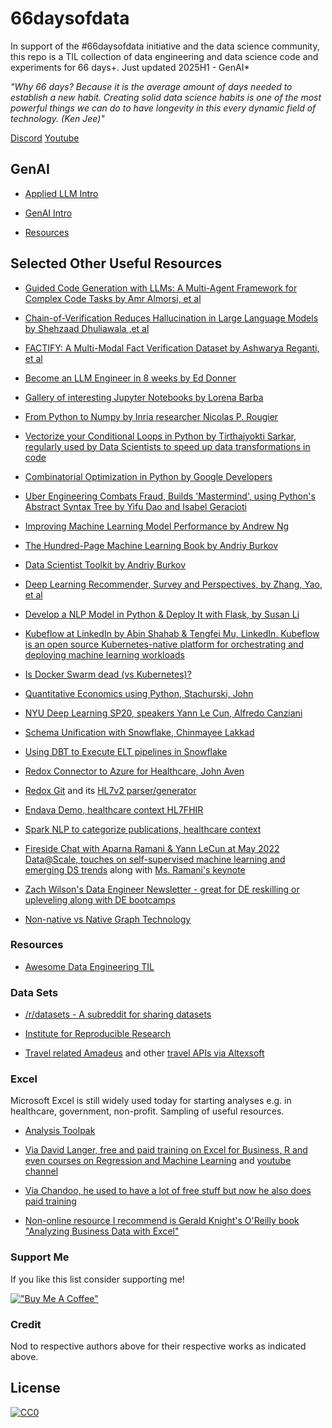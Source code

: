 # 66daysofdata

In support of the #66daysofdata initiative and the data science community, this repo is a TIL collection of data engineering and data science code and experiments for 66 days+. Just updated 2025H1 - GenAI*   

*"Why 66 days?  Because it is the average amount of days needed to establish a new habit. Creating solid data science habits is one of the most powerful things we can do to have longevity in this every dynamic field of technology. (Ken Jee)"*


[Discord](https://discord.com/invite/VXSUJYJ)
[Youtube](https://www.youtube.com/watch?v=uXLnbdHMf8w)


## GenAI

- [Applied LLM Intro](https://github.com/ginobaltazar7/66daysofdata/blob/master/GenAI/free_courses/Applied_LLMs_Intro/README.MD)

- [GenAI Intro](https://github.com/ginobaltazar7/66daysofdata/blob/master/GenAI/free_courses/generative_ai_intro/README.md)

- [Resources](https://github.com/ginobaltazar7/66daysofdata/blob/master/GenAI/free_courses/resources/README.md) 

## Selected Other Useful Resources ##

- [Guided Code Generation with LLMs: A Multi-Agent Framework for Complex Code Tasks by Amr Almorsi, et al](https://arxiv.org/pdf/2501.06625)

- [Chain-of-Verification Reduces Hallucination in Large Language Models by Shehzaad Dhuliawala ,et al](https://arxiv.org/abs/2309.11495)

- [FACTIFY: A Multi-Modal Fact Verification Dataset by Ashwarya Reganti, et al](https://ceur-ws.org/Vol-3199/paper18.pdf)

- [Become an LLM Engineer in 8 weeks by Ed Donner](https://www.udemy.com/course/llm-engineering-master-ai-and-large-language-models/)

- [Gallery of interesting Jupyter Notebooks by Lorena Barba](https://github.com/jupyter/jupyter/wiki/A-gallery-of-interesting-Jupyter-Notebooks)

- [From Python to Numpy by Inria researcher Nicolas P. Rougier](https://www.labri.fr/perso/nrougier/from-python-to-numpy/#id7)

- [Vectorize your Conditional Loops in Python by Tirthajyokti Sarkar, regularly used by Data Scientists to speed up data transformations in code](https://towardsdatascience.com/data-science-with-python-turn-your-conditional-loops-to-numpy-vectors-9484ff9c622e)

- [Combinatorial Optimization in Python by Google Developers](https://developers.google.com/optimization/introduction/python)

- [Uber Engineering Combats Fraud, Builds 'Mastermind', using Python's Abstract Syntax Tree by Yifu Dao and Isabel Geracioti](https://eng.uber.com/mastermind/)

- [Improving Machine Learning Model Performance by Andrew Ng](https://www.youtube.com/watch?v=dFX8k1kXhOw&list=PLkDaE6sCZn6E7jZ9sN_xHwSHOdjUxUW_b)

- [The Hundred-Page Machine Learning Book by Andriy Burkov](https://www.amazon.com/Hundred-Page-Machine-Learning-Book/dp/199957950X)

- [Data Scientist Toolkit by Andriy Burkov](https://www.linkedin.com/pulse/data-scientists-toolkit-andriy-burkov?trk=d_public_post_promoted_post)

- [Deep Learning Recommender, Survey and Perspectives, by Zhang, Yao, et al](https://arxiv.org/pdf/1707.07435.pdf)

- [Develop a NLP Model in Python & Deploy It with Flask, by Susan Li](https://towardsdatascience.com/develop-a-nlp-model-in-python-deploy-it-with-flask-step-by-step-744f3bdd7776)

- [Kubeflow at LinkedIn by Abin Shahab & Tengfei Mu, LinkedIn. Kubeflow is an open source Kubernetes-native platform for orchestrating and deploying machine learning workloads](https://www.youtube.com/watch?v=kExwqij11cg)  

- [Is Docker Swarm dead (vs Kubernetes)?](https://www.reddit.com/r/kubernetes/comments/xc7kzz/docker_swarm_vs_kubernetes_a_detailed_comparison/)

- [Quantitative Economics using Python, Stachurski, John](https://lectures.quantecon.org/py/)

- [NYU Deep Learning SP20, speakers Yann Le Cun, Alfredo Canziani](https://www.youtube.com/playlist?list=PLLHTzKZzVU9eaEyErdV26ikyolxOsz6mq)

- [Schema Unification with Snowflake, Chinmayee Lakkad](https://medium.com/hashmapinc/schema-unification-with-snowflake-de3cbf8444e)

- [Using DBT to Execute ELT pipelines in Snowflake](https://medium.com/hashmapinc/using-dbt-to-execute-elt-pipelines-in-snowflake-dbe76d5beed5)

- [Redox Connector to Azure for Healthcare, John Aven](https://www.prnewswire.com/news-releases/redox-launches-connector-to-microsoft-cloud-for-healthcare-through-microsoft-azure-and-appsource-marketplaces-301407702.html)

- [Redox Git](https://github.com/RedoxEngine) and its [HL7v2 parser/generator](https://github.com/RedoxEngine/redox-hl7-v2) 

- [Endava Demo, healthcare context HL7FHIR](https://github.com/Endava/endava-hl7fhir-openapi)

- [Spark NLP to categorize publications, healthcare context](https://medium.com/@silviaonofrei/topic-modeling-with-healthcare-spark-nlp-57cbb78a0201)

- [Fireside Chat with Aparna Ramani & Yann LeCun at May 2022 Data@Scale, touches on self-supervised machine learning and emerging DS trends](https://fb.watch/dvgGdS02Yk/) along with [Ms. Ramani's keynote](https://fb.watch/dvh5W0EQHV/)

- [Zach Wilson's Data Engineer Newsletter - great for DE reskilling or upleveling along with DE bootcamps](https://blog.dataengineer.io/)

- [Non-native vs Native Graph Technology](https://neo4j.com/blog/native-vs-non-native-graph-technology/)

### Resources

- [Awesome Data Engineering TIL](https://github.com/ginobaltazar7/awesome-data-engineering-til)

### Data Sets

- [/r/datasets - A subreddit for sharing datasets](https://www.reddit.com/r/datasets/)

- [Institute for Reproducible Research](http://academictorrents.com/browse.php?cat=6)

- [Travel related Amadeus](https://developers.amadeus.com/quick-start-guide/category?id=97&durl=335&parentId=NaN) and other [travel APIs via Altexsoft](https://www.altexsoft.com/blog/engineering/travel-and-booking-apis-for-online-travel-and-tourism-service-providers/)


### Excel

Microsoft Excel is still widely used today for starting analyses e.g. in healthcare, government, non-profit. Sampling of useful resources.

- [Analysis Toolpak](https://support.microsoft.com/en-us/office/load-the-analysis-toolpak-in-excel-6a63e598-cd6d-42e3-9317-6b40ba1a66b4)

- [Via David Langer, free and paid training on Excel for Business, R and even courses on Regression and Machine Learning](https://school.daveondata.com/p/home) and [youtube channel](https://youtu.be/1hmJwCPh0IY)

- [Via Chandoo, he used to have a lot of free stuff but now he also does paid training](https://chandoo.org/wp/trendlines-and-forecasting-in-excel-part-3/)

- [Non-online resource I recommend is Gerald Knight's O'Reilly book "Analyzing Business Data with Excel"](http://shop.oreilly.com/product/9780596100735.do)


### Support Me

If you like this list consider supporting me!

[!["Buy Me A Coffee"](https://www.buymeacoffee.com/assets/img/custom_images/orange_img.png)](https://www.buymeacoffee.com/ginobaltazar)

### Credit

Nod to respective authors above for their respective works as indicated above.

## License

[![CC0](https://i.creativecommons.org/p/zero/1.0/88x31.png)](https://creativecommons.org/publicdomain/zero/1.0/)

